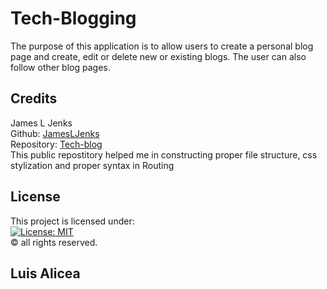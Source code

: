 # Tech-Blogging
The purpose of this application is to allow users to create a personal blog page and create, edit or delete new or existing blogs. The user can also follow other blog pages.

## Credits
James L Jenks<br />
Github: [JamesLJenks](https://github.com/JamesLJenks)<br />
Repository: [Tech-blog](https://github.com/JamesLJenks/14_MVC_Tech-Blog)<br />
This public repostitory helped me in constructing proper file structure, css stylization and proper syntax in Routing


## License
This project is licensed under:<br />
[![License: MIT](https://img.shields.io/badge/License-MIT-yellow.svg)](https://opensource.org/licenses/MIT)<br />
&copy; all rights reserved.

## Luis Alicea
